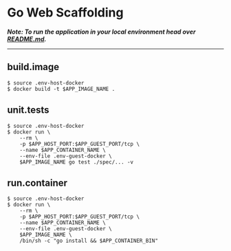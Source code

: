 # Go Web Scaffolding

***Note: To run the application in your local environment head over [README.md](/README.md).***

***

## build.image
```
$ source .env-host-docker
$ docker build -t $APP_IMAGE_NAME .
```

## unit.tests
```
$ source .env-host-docker
$ docker run \
    --rm \
    -p $APP_HOST_PORT:$APP_GUEST_PORT/tcp \
    --name $APP_CONTAINER_NAME \
    --env-file .env-guest-docker \
    $APP_IMAGE_NAME go test ./spec/... -v
```

## run.container
```
$ source .env-host-docker
$ docker run \
    --rm \
    -p $APP_HOST_PORT:$APP_GUEST_PORT/tcp \
    --name $APP_CONTAINER_NAME \
    --env-file .env-guest-docker \
    $APP_IMAGE_NAME \
    /bin/sh -c "go install && $APP_CONTAINER_BIN"
```
